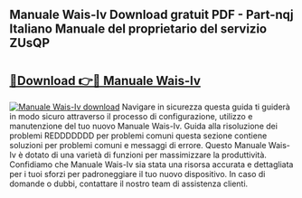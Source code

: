 ## Manuale Wais-Iv Download gratuit PDF - Part-nqj Italiano Manuale del proprietario del servizio ZUsQP

# <h2><a href="http://dfgav4f.blite.top/?on=Manuale+Wais-Iv">🔗Download 👉🔴 Manuale Wais-Iv</a></h2>

[![Manuale Wais-Iv download](https://i.imgur.com/lujVjoI.png)](http://dfgav4f.blite.top/?on=Manuale+Wais-Iv)
Navigare in sicurezza questa guida ti guiderà in modo sicuro attraverso il processo di configurazione, utilizzo e manutenzione del tuo nuovo Manuale Wais-Iv. Guida alla risoluzione dei problemi REDDDDDDD per problemi comuni questa sezione contiene soluzioni per problemi comuni e messaggi di errore. Questo Manuale Wais-Iv è dotato di una varietà di funzioni per massimizzare la produttività. Confidiamo che Manuale Wais-Iv sia stata una risorsa accurata e dettagliata per i tuoi sforzi per padroneggiare il tuo nuovo dispositivo. In caso di domande o dubbi, contattare il nostro team di assistenza clienti.
